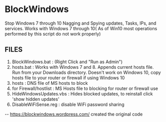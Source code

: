 # BlockWindows
Stop Windows 7 through 10 Nagging and Spying updates, Tasks, IPs, and services. Works with Windows 7 through 10( As of Win10 most operations performed by this script do not work properly)

FILES
-----

1. BlockWindows.bat : (Right Click and "Run as Admin")
2. hosts.bat : Works with Windows 7 and 8. Appends current hosts file. Run from your Downloads directory.
   Doesn't work on Windows 10, copy hosts file to your router or firewall if using Windows 10
3. hosts : DNS file of MS hosts to block
4. for Firewall/hostlist : MS Hosts file to blocking for router or firewall use
5. HideWindowsUpdates.vbs : Hides blocked updates, to reinstall click 'show hidden updates'
6. DisableWiFiSense.reg : disable WiFi password sharing

--
https://blockwindows.wordpress.com/ created the original code
